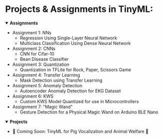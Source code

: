 # **Projects & Assignments in TinyML:**
<details open>
  <summary><strong>Assignments</strong></summary>

- Assignment 1: NNs
  - Regression Using Single-Layer Neural Network
  - Multiclass Classification Using Dense Neural Network
- Assignment 2: CNNs
  - CNN for Cifar-10
  - Bean Disease Classifier
- Assignment 3: Quantization
  - Quantization in TFLite for Rock, Paper, Scissors Game
- Assignment 4: Transfer Learning
  - Mask Detection using Transfer Learning
- Assignment 5: Anomaly Detection
  - Autoencoder Anomaly Detection for EKG Dataset
- Assignment 6: KWS
  - Custom KWS Model Quantized for use in Microcontrollers
- Assignment 7: "Magic Wand"
  - Gesture Detection for a Physical Magic Wand on Arduino BLE Nano

</details>

<details open>
  <summary><strong>Projects</strong></summary>

- 🚧 Coming Soon: TinyML for Pig Vocalization and Animal Welfare 🚧

</details>
